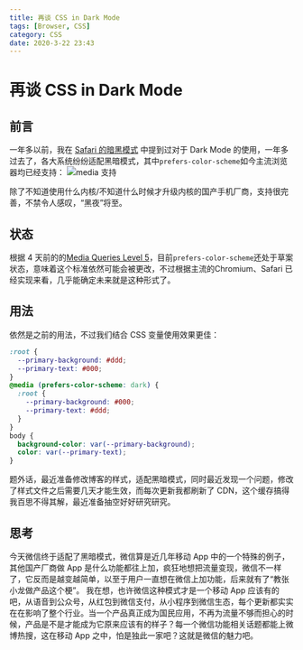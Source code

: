 ```yaml
---
title: 再谈 CSS in Dark Mode
tags: [Browser, CSS]
category: CSS
date: 2020-3-22 23:43
---
```

# 再谈 CSS in Dark Mode

## 前言
一年多以前，我在 <a href="https://blog.gongfangwen.com/2018/10/31/Safari%20%E7%9A%84%E6%9A%97%E9%BB%91%E6%A8%A1%E5%BC%8F/" target="_blank">Safari 的暗黑模式</a> 中提到过对于 Dark Mode 的使用，一年多过去了，各大系统纷纷适配黑暗模式，其中`prefers-color-scheme`如今主流浏览器均已经支持：
![media 支持](https://static.gongfangwen.com/2020-03-22-15848885734400.jpg)

除了不知道使用什么内核/不知道什么时候才升级内核的国产手机厂商，支持很完善，不禁令人感叹，“黑夜”将至。

## 状态
根据 4 天前的的[Media Queries Level 5](https://drafts.csswg.org/mediaqueries-5/#prefers-color-scheme)，目前`prefers-color-scheme`还处于草案状态，意味着这个标准依然可能会被更改，不过根据主流的Chromium、Safari 已经实现来看，几乎能确定未来就是这种形式了。

## 用法
依然是之前的用法，不过我们结合 CSS 变量使用效果更佳：
```css
:root {
  --primary-background: #ddd;
  --primary-text: #000;
}
@media (prefers-color-scheme: dark) {
  :root {
    --primary-background: #000;
    --primary-text: #ddd;
  }
}
body {
  background-color: var(--primary-background);
  color: var(--primary-text);
}
```
题外话，最近准备修改博客的样式，适配黑暗模式，同时最近发现一个问题，修改了样式文件之后需要几天才能生效，而每次更新我都刷新了 CDN，这个缓存搞得我百思不得其解，最近准备抽空好好研究研究。

## 思考
今天微信终于适配了黑暗模式，微信算是近几年移动 App 中的一个特殊的例子，其他国产厂商做 App 是什么功能都往上加，疯狂地想把流量变现，微信不一样了，它反而是越变越简单，以至于用户一直想在微信上加功能，后来就有了“教张小龙做产品这个梗”。
我在想，也许微信这种模式才是一个移动 App 应该有的吧，从语音到公众号，从红包到微信支付，从小程序到微信生态，每个更新都实实在在影响了整个行业。当一个产品真正成为国民应用，不再为流量不够而担心的时候，产品是不是才能成为它原来应该有的样子？每一个微信功能相关话题都能上微博热搜，这在移动 App 之中，怕是独此一家吧？这就是微信的魅力吧。